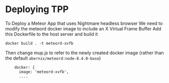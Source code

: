 # Deploying TPP
To Deploy a Meteor App that uses Nightmare headless browser 
We need to modify the meteord docker image to include an X Virtual Frame Buffer
Add this Dockerfile to the host server and build it

```
docker build . -t meteord-xvfb
```

Then change mup.js to refer to the newly created docker image (rather than the default `abernix/meteord:node-8.4.0-base`)


```
    docker: {
      image: 'meteord-xvfb',
      ....
```

